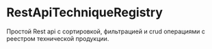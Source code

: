 # RestApiTechniqueRegistry
Простой Rest api с сортировкой, фильтрацией и crud операциями с реестром технической продукции.
